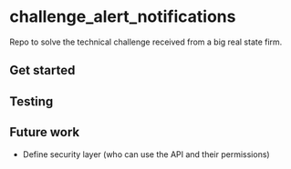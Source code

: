 # challenge_alert_notifications
Repo to solve the technical challenge received from a big real state firm.


## Get started

## Testing

## Future work
* Define security layer (who can use the API and their permissions)

